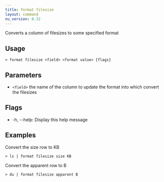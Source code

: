 ```yaml
---
title: format filesize
layout: command
nu_version: 0.32
---
```


Converts a column of filesizes to some specified format

## Usage

```shell
> format filesize <field> <format value> {flags}
```

## Parameters

- `<field>` the name of the column to update
  <format value> the format into which convert the filesizes

## Flags

- -h, --help: Display this help message

## Examples

Convert the size row to KB

```shell
> ls | format filesize size KB
```

Convert the apparent row to B

```shell
> du | format filesize apparent B
```
